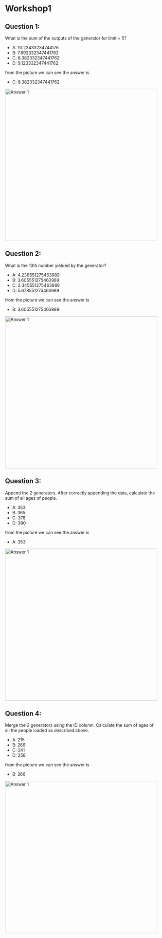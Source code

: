 # Workshop1


## Question 1:

What is the sum of the outputs of the generator for limit = 5?
- A: 10.23433234744176
- B: 7.892332347441762
- C: 8.382332347441762
- D: 9.123332347441762

from the picture we can see the answer is

- C: 8.382332347441762

<img src="https://github.com/juandavidlozano/Homework3_zoomcamp/blob/main/homeworkw.1.jpg" alt="Answer 1" width="500" height="500">



## Question 2:

What is the 13th number yielded by the generator?
- A: 4.236551275463989
- B: 3.605551275463989
- C: 2.345551275463989
- D: 5.678551275463989

from the picture we can see the answer is

-  B: 3.605551275463989

<img src="https://github.com/juandavidlozano/Homework3_zoomcamp/blob/main/homeworkw.2.jpg" alt="Answer 1" width="500" height="500">

## Question 3: 

Append the 2 generators. After correctly appending the data, calculate the sum of all ages of people.
- A: 353
- B: 365
- C: 378
- D: 390

from the picture we can see the answer is

- A: 353

<img src="https://github.com/juandavidlozano/Homework3_zoomcamp/blob/main/homeworkw.3.jpg" alt="Answer 1" width="500" height="500">

## Question 4:

Merge the 2 generators using the ID column. Calculate the sum of ages of all the people loaded as described above.
- A: 215
- B: 266
- C: 241
- D: 258

from the picture we can see the answer is

- B: 266

<img src="https://github.com/juandavidlozano/Homework3_zoomcamp/blob/main/homeworkw.4.jpg" alt="Answer 1" width="500" height="500">





